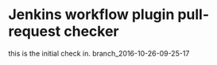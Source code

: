 Jenkins workflow plugin pull-request checker
============================================

this is the initial check in.
branch_2016-10-26-09-25-17
